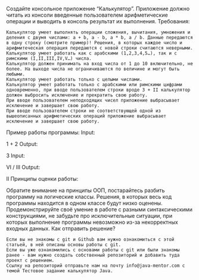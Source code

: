 Создайте консольное приложение “Калькулятор”.
Приложение должно читать из консоли введенные пользователем арифметические операции и выводить в консоль результат их выполнения.
Требования:

    Калькулятор умеет выполнять операции сложения, вычитания, умножения и деления с двумя числами: a + b, a - b, a * b, a / b. Данные передаются в одну строку (смотрите пример)! Решения, в которых каждое число и арифмитеческая операция передаются с новой строки считаются неверными.
    Калькулятор умеет работать как с арабскими (1,2,3,4,5…), так и с римскими (I,II,III,IV,V…) числа.
    Калькулятор должен принимать на вход числа от 1 до 10 включительно, не более. На выходе числа не ограничиваются по величине и могут быть любыми.
    Калькулятор умеет работать только с целыми числами.
    Калькулятор умеет работать только с арабскими или римскими цифрами одновременно, при вводе пользователем строки вроде 3 + II калькулятор должен выбросить исключение и прекратить свою работу.
    При вводе пользователем неподходящих чисел приложение выбрасывает исключение и завершает свою работу.
    При вводе пользователем строки не соответствующей одной из вышеописанных арифметических операций приложение выбрасывает исключение и завершает свою работу.

Пример работы программы:
Input:

1 + 2
Output:

3
Input:

VI / III
Output:

II
Принципы оценки работы:

Обратите внимание на принципы ООП, постарайтесь разбить программу на логические классы. Решения, в которых весь код программы находится в одном классе будут низко оценены. Продемонстрируйте своё умение в работе с разными синтаксическими конструкциями, не забудьте про исключительные ситуации, при которых выполнение программы невозможно из-за некорректных входных данных.
Как отправить решение?

    Если вы не знакомы с git и Github вам нужно ознакомиться с этой статьей, в ней описаны основы работы с git.
    Если вы уже ознакомились с основами работы с git или были знакомы ранее - вам нужно создать собственный репозиторий и добавить туда проект с решением.
    Ссылку на репозиторий отправьте нам на почту info@java-mentor.com с темой Тестовое задание калькулятор Java.
